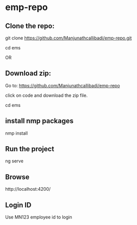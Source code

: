# emp-repo

##  Clone the repo: 
git clone https://github.com/Manjunathcallibadi/emp-repo.git

cd ems

OR

##  Download zip: 
Go to: https://github.com/Manjunathcallibadi/emp-repo

click on code and download the zip file.

cd ems 


##  install nmp packages
nmp install

##  Run the project
ng serve

##  Browse
http://localhost:4200/

##  Login ID
Use MN123 employee id to login
